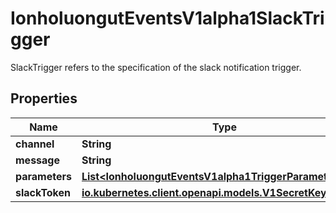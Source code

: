 

# IonholuongutEventsV1alpha1SlackTrigger

SlackTrigger refers to the specification of the slack notification trigger.

## Properties

Name | Type | Description | Notes
------------ | ------------- | ------------- | -------------
**channel** | **String** |  |  [optional]
**message** | **String** |  |  [optional]
**parameters** | [**List&lt;IonholuongutEventsV1alpha1TriggerParameter&gt;**](IonholuongutEventsV1alpha1TriggerParameter.md) |  |  [optional]
**slackToken** | [**io.kubernetes.client.openapi.models.V1SecretKeySelector**](io.kubernetes.client.openapi.models.V1SecretKeySelector.md) |  |  [optional]



